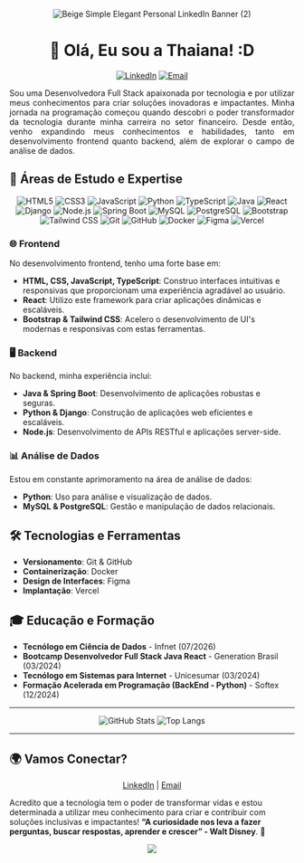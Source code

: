 <div align="center">
  
![Beige Simple Elegant Personal LinkedIn Banner (2)](https://github.com/user-attachments/assets/79c0d6e9-315e-4b43-9a09-258ef605d910)

# 👋 Olá, Eu sou a Thaiana! :D

  
[![LinkedIn](https://img.shields.io/badge/-Thaiana%20Silva-blue?style=flat-square&logo=Linkedin&logoColor=white&link=https://www.linkedin.com/in/thaiana-silva/)](https://www.linkedin.com/in/thaiana-silva/)
[![Email](https://img.shields.io/badge/-thaianacelia@gmail.com-c14438?style=flat-square&logo=Gmail&logoColor=white&link=mailto:thaianacelia@gmail.com)](mailto:thaianacelia@gmail.com)

</div>

<div align="justify">

Sou uma Desenvolvedora Full Stack apaixonada por tecnologia e por utilizar meus conhecimentos para criar soluções inovadoras e impactantes. Minha jornada na programação começou quando descobri o poder transformador da tecnologia durante minha carreira no setor financeiro. Desde então, venho expandindo meus conhecimentos e habilidades, tanto em desenvolvimento frontend quanto backend, além de explorar o campo de análise de dados.



</div>


## 🌟 Áreas de Estudo e Expertise

<div align="center">
 
![HTML5](https://img.shields.io/badge/-HTML5-E34F26?style=flat-square&logo=html5&logoColor=white) 
![CSS3](https://img.shields.io/badge/-CSS3-1572B6?style=flat-square&logo=css3) 
![JavaScript](https://img.shields.io/badge/-JavaScript-black?style=flat-square&logo=javascript)
![Python](https://img.shields.io/badge/-Python-black?style=flat-square&logo=python)
![TypeScript](https://img.shields.io/badge/-TypeScript-007ACC?style=flat-square&logo=typescript&logoColor=white)
![Java](https://img.shields.io/badge/-Java-E34A86?style=flat-square&logo=java)
![React](https://img.shields.io/badge/-ReactJS-61DAFB?style=flat-square&logo=react&logoColor=black)
![Django](https://img.shields.io/badge/-Django-092E20?style=flat-square&logo=django)
![Node.js](https://img.shields.io/badge/-Node.js-339933?style=flat-square&logo=node.js&logoColor=white)
![Spring Boot](https://img.shields.io/badge/-Spring%20Boot-6DB33F?style=flat-square&logo=spring&logoColor=white)
![MySQL](https://img.shields.io/badge/-MySQL-005C84?style=flat-square&logo=mysql&logoColor=white)
![PostgreSQL](https://img.shields.io/badge/-PostgreSQL-336791?style=flat-square&logo=postgresql)
![Bootstrap](https://img.shields.io/badge/-Bootstrap-563D7C?style=flat-square&logo=bootstrap)
![Tailwind CSS](https://img.shields.io/badge/-Tailwind%20CSS-38B2AC?style=flat-square&logo=tailwind-css&logoColor=white)
![Git](https://img.shields.io/badge/-Git-black?style=flat-square&logo=git)
![GitHub](https://img.shields.io/badge/-GitHub-181717?style=flat-square&logo=github)
![Docker](https://img.shields.io/badge/-Docker-2496ED?style=flat-square&logo=docker&logoColor=white)
![Figma](https://img.shields.io/badge/-Figma-F24E1E?style=flat-square&logo=figma&logoColor=white)
![Vercel](https://img.shields.io/badge/-Vercel-000000?style=flat-square&logo=vercel&logoColor=white)
</div>

### 🌐 **Frontend**

No desenvolvimento frontend, tenho uma forte base em:

- **HTML, CSS, JavaScript, TypeScript**: Construo interfaces intuitivas e responsivas que proporcionam uma experiência agradável ao usuário.
- **React**: Utilizo este framework para criar aplicações dinâmicas e escaláveis.
- **Bootstrap & Tailwind CSS**: Acelero o desenvolvimento de UI's modernas e responsivas com estas ferramentas.  




### 🖥️ **Backend**

No backend, minha experiência inclui:

- **Java & Spring Boot**: Desenvolvimento de aplicações robustas e seguras.
- **Python & Django**: Construção de aplicações web eficientes e escaláveis.
- **Node.js**: Desenvolvimento de APIs RESTful e aplicações server-side.

### 📊 **Análise de Dados**

Estou em constante aprimoramento na área de análise de dados:

- **Python**: Uso para análise e visualização de dados.
- **MySQL & PostgreSQL**: Gestão e manipulação de dados relacionais.


## 🛠️ **Tecnologias e Ferramentas**

- **Versionamento**: Git & GitHub
- **Containerização**: Docker
- **Design de Interfaces**: Figma
- **Implantação**: Vercel


## 🎓 **Educação e Formação**
- **Tecnólogo em Ciência de Dados** - Infnet (07/2026)
- **Bootcamp Desenvolvedor Full Stack Java React** - Generation Brasil (03/2024)
- **Tecnólogo em Sistemas para Internet** - Unicesumar (03/2024)
- **Formação Acelerada em Programação (BackEnd - Python)** - Softex (12/2024)


---

<div align="center">
  
![GitHub Stats](https://github-readme-stats.vercel.app/api?username=thaiana-silva&show_icons=true&theme=radical)
![Top Langs](https://github-readme-stats.vercel.app/api/top-langs/?username=thaiana-silva&layout=compact&theme=radical)

</div>

---

## 🌍 **Vamos Conectar?**
<div align="center">
  
[LinkedIn](https://www.linkedin.com/in/thaiana-silva) | [Email](mailto:thaianacelia@gmail.com)

</div>



Acredito que a tecnologia tem o poder de transformar vidas e estou determinada a utilizar meu conhecimento para criar e contribuir com soluções inclusivas e impactantes!
**“A curiosidade nos leva a fazer perguntas, buscar respostas, aprender e crescer” - Walt Disney**. 🚀


<div align="center">
  
<img src="https://media3.giphy.com/media/v1.Y2lkPTc5MGI3NjExbDRlOXltZW5jZjRibzVscGE2dTgzb3NicWV1eXduMTd1c2E3ZXczciZlcD12MV9pbnRlcm5hbF9naWZfYnlfaWQmY3Q9Zw/L1R1tvI9svkIWwpVYr/giphy.webp">

</div>
